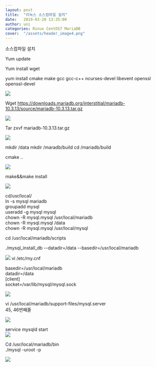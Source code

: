 ```yaml
---
layout: post
title:  "리눅스 소스컴파일 설치"
date:   2019-03-28 13:35:00
author: uni
categories: Rinux CentOS7 MariaDB
cover:  "/assets/header_image4.png"
---
```


소스컴파일 설치

Yum update


Yum install wget


yum install cmake make gcc gcc-c++ ncurses-devel libevent openssl openssl-devel
 
 
 <img  src="/assets/images/so1.jpg">

Wget <a href="https://downloads.mariadb.org/interstitial/mariadb-10.3.13/source/mariadb-10.3.13.tar.gz"> https://downloads.mariadb.org/interstitial/mariadb-10.3.13/source/mariadb-10.3.13.tar.gz
 </a>
 
 
<img  src="/assets/images/so2.jpg">


Tar zxvf mariadb-10.3.13.tar.gz


 <img  src="/assets/images/so3.jpg">

mkdir /data
mkdir /maradb/build
cd /mariadb/build


cmake .. 
 
<img  src="/assets/images/so4.jpg">


make&&make install
 
 
<img  src="/assets/images/so5.jpg">

cd/usr/local/<br>
ln -s mysql mariadb<br>
groupadd mysql<br>
useradd -g mysql mysql<br>
chown -R mysql.mysql /usr/local/mariadb<br>
chown -R mysql.mysql /data<br>
chown -R mysql.mysql /usr/local/mysql<br>



cd /usr/local/mariadb/scripts<br>

./mysql_install_db --datadir=/data --basedir=/usr/local/mariadb<br>
 
 <img  src="/assets/images/so6.jpg">
vi /etc/my.cnf<br>

basedir=/usr/local/mariadb<br>
datadir=/data<br>
[client]<br>
socket=/var/lib/mysql/mysql.sock<br>


 
<img  src="/assets/images/so7.jpg">

vi /usr/local/mariadb/support-files/mysql.server<br>
45, 46번째줄
 
<img  src="/assets/images/so8.jpg">

service mysqld start<br>
 <img  src="/assets/images/so9.jpg">


Cd /usr/local/mariadb/bin<br>
./mysql -uroot -p


 <img  src="/assets/images/so10.jpg">





 






